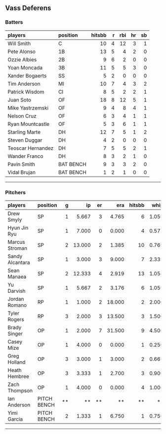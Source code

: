 ## Vass Deferens

### Batters

 
|players           |position  | hitsbb|  r| rbi| hr| sb| 
|:-----------------|:---------|------:|--:|---:|--:|--:| 
|Will Smith        |C         |     10|  4|  12|  3|  1| 
|Pete Alonso       |1B        |     13|  5|   4|  2|  0| 
|Ozzie Albies      |2B        |      9|  6|   2|  0|  0| 
|Yoan Moncada      |3B        |     11|  5|   5|  3|  0| 
|Xander Bogaerts   |SS        |      5|  2|   0|  0|  0| 
|Tim Anderson      |MI        |     10|  7|   4|  3|  2| 
|Patrick Wisdom    |CI        |      8|  5|   2|  2|  1| 
|Juan Soto         |OF        |     18|  8|  12|  5|  1| 
|Mike Yastrzemski  |OF        |      9|  4|   8|  4|  1| 
|Nelson Cruz       |OF        |      6|  3|   4|  1|  1| 
|Ryan Mountcastle  |OF        |      5|  3|   6|  1|  1| 
|Starling Marte    |DH        |     12|  7|   5|  1|  2| 
|Steven Duggar     |DH        |      4|  2|   0|  0|  0| 
|Teoscar Hernandez |DH        |      7|  5|   5|  2|  1| 
|Wander Franco     |DH        |      8|  3|   2|  1|  0| 
|Pavin Smith       |BAT BENCH |      9|  3|   3|  2|  0| 
|Vidal Brujan      |BAT BENCH |      1|  2|   1|  0|  0| 


* * *

### Pitchers

 
|players         |position    |  g|     ip| er|    era| hitsbb|  whip| so|  w| sv| 
|:---------------|:-----------|--:|------:|--:|------:|------:|-----:|--:|--:|--:| 
|Drew Smyly      |SP          |  1|  5.667|  3|  4.765|      6| 1.059|  6|  0|  0| 
|Hyun Jin Ryu    |SP          |  1|  7.000|  0|  0.000|      4| 0.571|  4|  1|  0| 
|Marcus Stroman  |SP          |  2| 13.000|  2|  1.385|     10| 0.769| 10|  1|  0| 
|Sandy Alcantara |SP          |  1|  3.000|  3|  9.000|      7| 2.333|  3|  0|  0| 
|Sean Manaea     |SP          |  2| 12.333|  4|  2.919|     13| 1.054| 20|  1|  0| 
|Yu Darvish      |SP          |  1|  5.667|  2|  3.176|      6| 1.059|  3|  0|  0| 
|Jordan Romano   |RP          |  1|  1.000|  2| 18.000|      2| 2.000|  1|  0|  0| 
|Tyler Rogers    |RP          |  3|  2.000|  3| 13.500|      3| 1.500|  1|  0|  1| 
|Brady Singer    |OP          |  1|  2.000|  7| 31.500|      9| 4.500|  1|  0|  0| 
|Casey Mize      |OP          |  1|  4.000|  0|  0.000|      1| 0.250|  2|  0|  0| 
|Greg Holland    |OP          |  3|  3.000|  1|  3.000|      2| 0.667|  3|  0|  1| 
|Heath Hembree   |OP          |  3|  3.333|  1|  2.700|      3| 0.900|  3|  0|  0| 
|Zach Thompson   |OP          |  1|  4.000|  0|  0.000|      4| 1.000|  2|  0|  0| 
|Ian Anderson    |PITCH BENCH | **|     **| **|     **|     **|    **| **| **| **| 
|Yimi Garcia     |PITCH BENCH |  2|  1.333|  1|  6.750|      1| 0.750|  0|  0|  1| 


* * *


